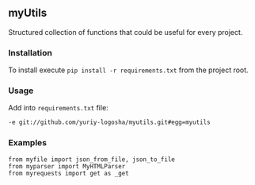 ## myUtils

Structured collection of functions that could be useful for every project. 


### Installation

To install execute `pip install -r requirements.txt` from the project root.


### Usage

Add into `requirements.txt` file:
````requirements.txt
-e git://github.com/yuriy-logosha/myutils.git#egg=myutils
````

### Examples
````
from myfile import json_from_file, json_to_file
from myparser import MyHTMLParser
from myrequests import get as _get
````
